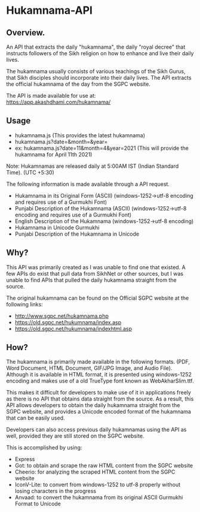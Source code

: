 # Hukamnama-API


## Overview.
An API that extracts the daily "hukamnama", the daily "royal decree" that instructs followers of the Sikh religion on how to enhance and live their daily lives.

The hukamnama usually consists of various teachings of the Sikh Gurus, that Sikh disciples should incorporate into their daily lives.
The API extracts the official hukamnama of the day from the SGPC website.

The API is made available for use at: https://app.akashdhami.com/hukamnama/

## Usage
- hukamnama.js (This provides the latest hukamnama)
- hukamnama.js?date=<day>&month=<month>&year=<year>  
- ex: hukamnama.js?date=11&month=4&year=2021 (This will provide the hukamnama for April 11th 2021)
  
Note: Hukamnamas are released daily at 5:00AM IST (Indian Standard Time). (UTC +5:30)
  
  
The following information is made available through a API request.
- Hukamnama in its Original Form (ASCII)             (windows-1252->utf-8 encoding and requires use of a Gurmukhi Font)
- Punjabi Description of the Hukamnama (ASCII)       (windows-1252->utf-8 encoding and requires use of a Gurmukhi Font)
- English Description of the Hukamnama               (windows-1252->utf-8 encoding)
- Hukamnama in Unicode Gurmukhi
- Punjabi Description of the Hukamnama in Unicode
  
## Why?

This API was primarily created as I was unable to find one that existed. A few APIs do exist that pull data from SikhNet or other sources, but I was unable to find APIs that pulled the daily hukamnama straight from the source.

The original hukamnama can be found on the Official SGPC website at the following links:
- http://www.sgpc.net/hukamnama.php
- https://old.sgpc.net/hukumnama/index.asp
- https://old.sgpc.net/hukumnama/indexhtml.asp

## How?
The hukamnama is primarily made available in the following formats. (PDF, Word Document, HTML Document, GIF/JPG Image, and Audio File).
Although it is available in HTML format, it is presented using windows-1252 encoding and makes use of a old TrueType font known as WebAkharSlim.ttf.

This makes it difficult for developers to make use of it in applications freely as there is no API that obtains data straight from the source.
As a result, this API allows developers to obtain the daily hukamnama straight from the SGPC website, and provides a Unicode encoded format of the hukamnama that can be easily used. 

Developers can also access previous daily hukamnamas using the API as well, provided they are still stored on the SGPC website.
  
This is accomplished by using:
- Express
- Got: to obtain and scrape the raw HTML content from the SGPC website
- Cheerio: for analyzing the scraped HTML content from the SGPC website
- IconV-Lite: to convert from windows-1252 to utf-8 properly without losing characters in the progress
- Anvaad: to convert the hukamnama from its original ASCII Gurmukhi Format to Unicode
